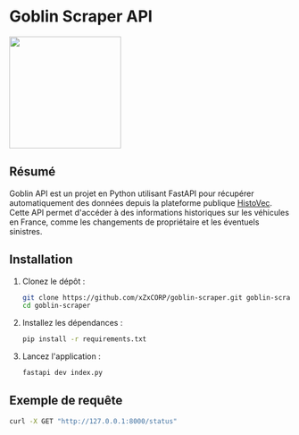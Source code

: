 # Goblin Scraper API

<img src="https://media.istockphoto.com/id/1329042362/fr/vectoriel/mignon-gobelin-mascotte-personnage-dessin-anim%C3%A9-ic%C3%B4ne-illustration-vectorielle.jpg?s=612x612&w=0&k=20&c=hCQcXZfom7E1llL_v0alNFgPzHZEjLCChFDahJGBbxE=" width=200>

## Résumé

Goblin API est un projet en Python utilisant FastAPI pour récupérer automatiquement des données depuis la plateforme publique [HistoVec](https://histovec.interieur.gouv.fr/). Cette API permet d'accéder à des informations historiques sur les véhicules en France, comme les changements de propriétaire et les éventuels sinistres.

## Installation

1. Clonez le dépôt :

   ```bash
   git clone https://github.com/xZxCORP/goblin-scraper.git goblin-scraper
   cd goblin-scraper
   ```

2. Installez les dépendances :

   ```bash
   pip install -r requirements.txt
   ```

3. Lancez l'application :
   ```bash
   fastapi dev index.py
   ```

## Exemple de requête

```bash
curl -X GET "http://127.0.0.1:8000/status"
```

